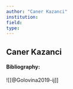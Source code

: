 ```yaml
---
author: "Caner Kazanci"
institution:
field:
type:
---
```


## Caner Kazanci
#### Bibliography:

![[@Golovina2019-ij]]